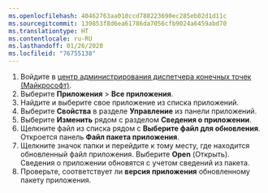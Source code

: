 ```yaml
---
ms.openlocfilehash: 40462763aa010ccd788223690ec285eb02d1d11c
ms.sourcegitcommit: 139853f8d6ea61786da7056cfb9024a6459abd70
ms.translationtype: HT
ms.contentlocale: ru-RU
ms.lasthandoff: 01/26/2020
ms.locfileid: "76755138"
---
```


1. Войдите в [центр администрирования диспетчера конечных точек (Майкрософт)](https://go.microsoft.com/fwlink/?linkid=2109431).
2. Выберите **Приложения** > **Все приложения**.
3. Найдите и выберите свое приложение из списка приложений.  
4. Выберите **Свойства** в разделе **Управление** из панели приложений.
5. Выберите **Изменить** рядом с разделом **Сведения о приложении**.  
6. Щелкните файл из списка рядом с **Выберите файл для обновления**. Откроется панель **Файл пакета приложения**.
7. Щелкните значок папки и перейдите к тому месту, где находится обновленный файл приложения. Выберите **Open** (Открыть). Сведения о приложении обновятся с учетом сведений из пакета.  
8. Проверьте, соответствует ли **версия приложения** обновленному пакету приложения.